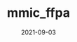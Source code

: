 ---
title: mmic_ffpa
date: 2021-09-03
draft: true
hideLastModified: true
showInMenu: false
summaryImage: 3f093818-777d-4a58-a604-8a58ce26cba6.jpg
summary: Assigns force field parameters with any of the supported forcefield assignment components.
link: https://github.com/MolSSI/mmic_ffpa
tags: [ForceFields,Assigners,Strategy]
---